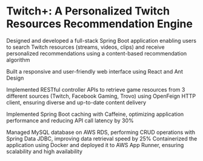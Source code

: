 # Twitch+: A Personalized Twitch Resources Recommendation Engine

Designed and developed a full-stack Spring Boot application enabling users to search Twitch resources (streams, videos, clips) and receive personalized recommendations using a content-based recommendation algorithm

Built a responsive and user-friendly web interface using React and Ant Design 

Implemented RESTful controller APIs to retrieve game resources from 3 different sources (Twitch, Facebook Gaming, Trovo) using OpenFeign HTTP client, ensuring diverse and up-to-date content delivery

Implemented Spring Boot caching with Caffeine, optimizing application performance and reducing API call latency by 30%

Managed MySQL database on AWS RDS, performing CRUD operations with Spring Data JDBC, improving data retrieval speed by 25%
Containerized the application using Docker and deployed it to AWS App Runner, ensuring scalability and high availability
